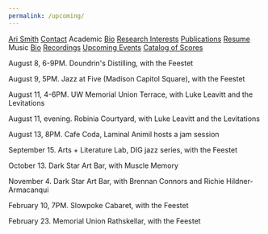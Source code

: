 ```yaml
---
permalink: /upcoming/
---
```


<div class="sidenav">
  <a href="../">Ari Smith</a>
  <a href="../contact">Contact</a>
  <atitle>Academic</atitle>
  <a href="../academic-bio"><asub>Bio</asub></a>
  <a href="../research-interests"><asub>Research Interests</asub></a>
  <a href="../publications"><asub>Publications</asub></a>
  <a href="../Ari Smith Resume as of 2022-02-11.pdf" download><asub>Resume</asub></a>
  <atitle>Music</atitle>
  <a href="../music-bio"><asub>Bio</asub></a>
  <a href="../recordings"><asub>Recordings</asub></a>
  <a href="../upcoming"><asub>Upcoming Events</asub></a>
  <a href="../catalog-of-works"><asub>Catalog of Scores</asub></a>
</div>

August 8, 6-9PM. Doundrin's Distilling, with the Feestet

August 9, 5PM. Jazz at Five (Madison Capitol Square), with the Feestet

August 11, 4-6PM. UW Memorial Union Terrace, with Luke Leavitt and the Levitations

August 11, evening. Robinia Courtyard, with Luke Leavitt and the Levitations

August 13, 8PM. Cafe Coda, Laminal Animil hosts a jam session

September 15. Arts + Literature Lab, DIG jazz series, with the Feestet

October 13. Dark Star Art Bar, with Muscle Memory

November 4. Dark Star Art Bar, with Brennan Connors and Richie Hildner-Armacanqui

February 10, 7PM. Slowpoke Cabaret, with the Feestet

February 23. Memorial Union Rathskellar, with the Feestet



